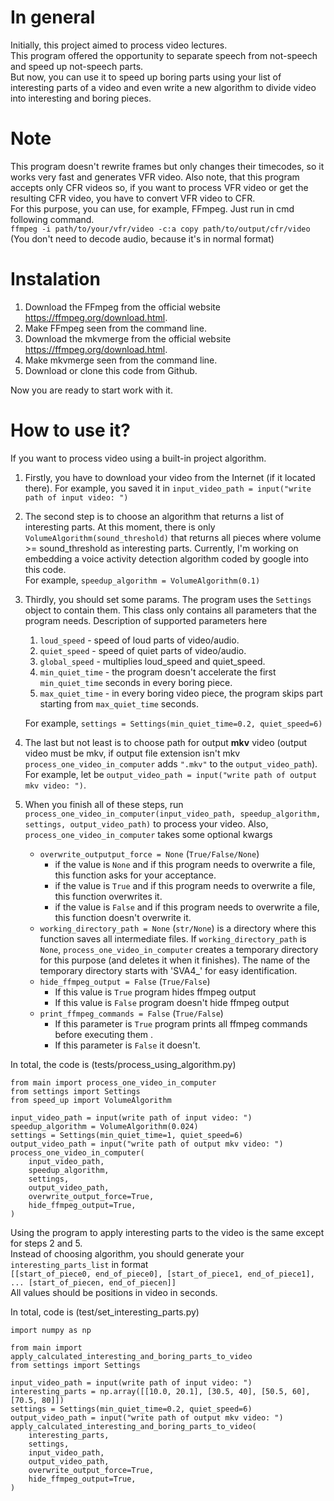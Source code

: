 # In general
Initially, this project aimed to process video lectures.<br> 
This program offered the opportunity to separate speech from not-speech and speed up not-speech parts.<br>
But now, you can use it to speed up boring parts using your list of interesting parts of a video and even write a new algorithm to divide video into interesting and boring pieces.<br>

# Note
This program doesn't rewrite frames but only changes their timecodes, so it works very fast and generates VFR video.
Also note, that this program accepts only CFR videos so,
if you want to process VFR video or get the resulting CFR video, you have to convert VFR video to CFR.<br>
For this purpose, you can use, for example, FFmpeg. Just run in cmd following command.<br>
`ffmpeg -i path/to/your/vfr/video -c:a copy path/to/output/cfr/video`<br>
(You don't need to decode audio, because it's in normal format)

# Instalation
1. Download the FFmpeg from the official website https://ffmpeg.org/download.html.
1. Make FFmpeg seen from the command line.
1. Download the mkvmerge from the official website https://ffmpeg.org/download.html.
1. Make mkvmerge seen from the command line.
1. Download or clone this code from Github.<br>

Now you are ready to start work with it.

# How to use it?<br>
If you want to process video using a built-in project algorithm.<br> 
1. Firstly, you have to download your video from the Internet (if it located there).
   For example, you saved it in
   `input_video_path = input("write path of input video: ")`
1. The second step is to choose an algorithm that returns a list of interesting parts.
   At this moment, there is only `VolumeAlgorithm(sound_threshold)` that returns all pieces where volume >= sound_threshold as interesting parts.
   Currently, I'm working on embedding a voice activity detection algorithm coded by google into this code.<br>
   For example, `speedup_algorithm = VolumeAlgorithm(0.1)`
1. Thirdly, you should set some params.
   The program uses the `Settings`  object to contain them. This class only contains all parameters that the program needs. Description of supported parameters here<br>
     1. `loud_speed` - speed of loud parts of video/audio.
     1. `quiet_speed` - speed of quiet parts of video/audio.
     1. `global_speed` - multiplies loud_speed and quiet_speed.
     1. `min_quiet_time` - the program doesn't accelerate the first `min_quiet_time` seconds in every boring piece.
     1. `max_quiet_time` - in every boring video piece, the program skips part starting from `max_quiet_time`  seconds.
   
   For example, `settings = Settings(min_quiet_time=0.2, quiet_speed=6)`
1. The last but not least is to choose path for output **mkv** video
   (output video must be mkv, if output file extension isn't mkv `process_one_video_in_computer` adds `".mkv"` to the `output_video_path`).
   For example, let be `output_video_path = input("write path of output mkv video: ")`. 

1. When you finish all of these steps, run<br>
`process_one_video_in_computer(input_video_path, speedup_algorithm, settings, output_video_path)`
to process your video. Also, `process_one_video_in_computer` takes some optional kwargs<br>
    * `overwrite_outputput_force = None` (`True/False/None`)
        * if the value is `None` and if this program needs to overwrite a file, this function asks for your acceptance.
        * if the value is `True` and if this program needs to overwrite a file, this function overwrites it.
        * if the value is `False` and if this program needs to overwrite a file, this function doesn't overwrite it.
   * `working_directory_path = None` (`str/None`) is a directory where this function saves all intermediate files.
      If `working_directory_path` is `None`,
     `process_one_video_in_computer` creates a temporary directory for this purpose (and deletes it when it finishes).
      The name of the temporary directory starts with 'SVA4_' for easy identification.
   * `hide_ffmpeg_output = False` (`True/False`) 
       * If this value is `True` program hides ffmpeg output
       * If this value is `False` program doesn't hide ffmpeg output
   * `print_ffmpeg_commands = False` (`True/False`)
       * If this parameter is `True` program prints all ffmpeg commands before executing them .
       * If this parameter is `False` it doesn't. 
       
   
In total, the code is (tests/process_using_algorithm.py)<br>
```
from main import process_one_video_in_computer
from settings import Settings
from speed_up import VolumeAlgorithm

input_video_path = input(write path of input video: ")
speedup_algorithm = VolumeAlgorithm(0.024)
settings = Settings(min_quiet_time=1, quiet_speed=6)
output_video_path = input("write path of output mkv video: ")
process_one_video_in_computer(
    input_video_path,
    speedup_algorithm,
    settings,
    output_video_path,
    overwrite_output_force=True,
    hide_ffmpeg_output=True,
)
```

Using the program to apply interesting parts to the video is the same except for steps 2 and 5. <br>
Instead of choosing algorithm, you should generate your `interesting_parts_list` in format<br>
`[[start_of_piece0, end_of_piece0], [start_of_piece1, end_of_piece1], ... [start_of_piecen, end_of_piecen]]`<br>
All values should be positions in video in seconds.<br>

In total, code is (test/set_interesting_parts.py)<br>
```
import numpy as np

from main import apply_calculated_interesting_and_boring_parts_to_video
from settings import Settings

input_video_path = input(write path of input video: ")
interesting_parts = np.array([[10.0, 20.1], [30.5, 40], [50.5, 60], [70.5, 80]])
settings = Settings(min_quiet_time=0.2, quiet_speed=6)
output_video_path = input("write path of output mkv video: ")
apply_calculated_interesting_and_boring_parts_to_video(
    interesting_parts,
    settings,
    input_video_path,
    output_video_path,
    overwrite_output_force=True,
    hide_ffmpeg_output=True,
)
```
